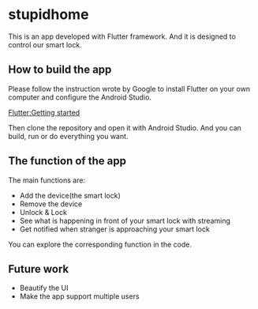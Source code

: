 # stupidhome

This is an app developed with Flutter framework. And it is designed to control our smart lock.

## How to build the app

Please follow the instruction wrote by Google to install Flutter on your own computer and configure the Android Studio.

[Flutter:Getting started](https://flutter.dev/docs/get-started/install)

Then clone the repository and open it with Android Studio. And you can build, run or do everything you want.

## The function of the app

The main functions are:
- Add the device(the smart lock)
- Remove the device
- Unlock & Lock
- See what is happening in front of your smart lock with streaming
- Get notified when stranger is approaching your smart lock

You can explore the corresponding function in the code.

## Future work
- Beautify the UI
- Make the app support multiple users